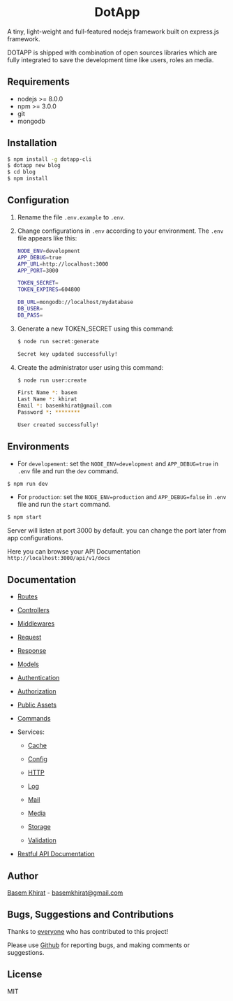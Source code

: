 # <div style="text-align:center">DotApp</div>

A tiny, light-weight and full-featured nodejs framework built on express.js framework.

DOTAPP is shipped with combination of open sources libraries which are fully integrated to save the development time like users, roles an media.

## Requirements

- nodejs >= 8.0.0
- npm >= 3.0.0
- git
- mongodb

## Installation

```bash
$ npm install -g dotapp-cli
$ dotapp new blog
$ cd blog
$ npm install
```

## Configuration

1. Rename the file `.env.example` to `.env`.
2. Change configurations in `.env` according to your environment.
The `.env` file appears like this:

    ``` bash
    NODE_ENV=development
    APP_DEBUG=true
    APP_URL=http://localhost:3000
    APP_PORT=3000

    TOKEN_SECRET=
    TOKEN_EXPIRES=604800

    DB_URL=mongodb://localhost/mydatabase
    DB_USER=
    DB_PASS=
    ```

3. Generate a new TOKEN_SECRET using this command:

    ``` bash
    $ node run secret:generate

    Secret key updated successfully!
    ```
4. Create the administrator user using this command:

    ``` bash
    $ node run user:create

    First Name *: basem
    Last Name *: khirat
    Email *: basemkhirat@gmail.com
    Password *: ********

    User created successfully!
    ```


## Environments

- For `developement`: set the `NODE_ENV=development` and
`APP_DEBUG=true` in `.env` file and run the `dev` command.

``` bash
$ npm run dev
```

- For `production`: set the `NODE_ENV=production` and
`APP_DEBUG=false` in `.env` file and run the `start` command.

``` bash
$ npm start
```

Server will listen at port 3000 by default. you can change the port later from app configurations.


Here you can browse your API Documentation `http://localhost:3000/api/v1/docs`


## Documentation


- [Routes](https://github.com/basemkhirat/dotapp-core/blob/master/manual/routes.md)

- [Controllers](https://github.com/basemkhirat/dotapp-core/blob/master/manual/controllers.md)

- [Middlewares](https://github.com/basemkhirat/dotapp-core/blob/master/manual/middlewares.md)

- [Request](https://github.com/basemkhirat/dotapp-core/blob/master/manual/request.md)

- [Response](https://github.com/basemkhirat/dotapp-core/blob/master/manual/response.md)

- [Models](https://github.com/basemkhirat/dotapp-core/blob/master/manual/models.md)

- [Authentication](https://github.com/basemkhirat/dotapp-core/blob/master/manual/authentication.md)

- [Authorization](https://github.com/basemkhirat/dotapp-core/blob/master/manual/authorization.md)

- [Public Assets](https://github.com/basemkhirat/dotapp-core/blob/master/manual/public.md)

- [Commands](https://github.com/basemkhirat/dotapp-core/blob/master/manual/commands.md)


- Services:

    - [Cache](https://github.com/basemkhirat/dotapp-core/blob/master/manual/services/cache.md)

    - [Config](https://github.com/basemkhirat/dotapp-core/blob/master/manual/services/config.md)

    - [HTTP](https://github.com/basemkhirat/dotapp-core/blob/master/manual/services/http.md)

    - [Log](https://github.com/basemkhirat/dotapp-core/blob/master/manual/services/log.md)

    - [Mail](https://github.com/basemkhirat/dotapp-core/blob/master/manual/services/mail.md)

    - [Media](https://github.com/basemkhirat/dotapp-core/blob/master/manual/services/media.md)

    - [Storage](https://github.com/basemkhirat/dotapp-core/blob/master/manual/services/storage.md)

    - [Validation](https://github.com/basemkhirat/dotapp-core/blob/master/manual/services/validation.md)

- [Restful API Documentation](https://github.com/basemkhirat/dotapp-core/blob/master/manual/docs.md)


## Author
[Basem Khirat](http://basemkhirat.com) - [basemkhirat@gmail.com](mailto:basemkhirat@gmail.com)


## Bugs, Suggestions and Contributions

Thanks to [everyone](https://github.com/basemkhirat/dotapp-core/graphs/contributors)
who has contributed to this project!

Please use [Github](https://github.com/basemkhirat/dotapp-core) for reporting bugs,
and making comments or suggestions.

## License

MIT




